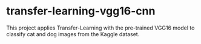 # transfer-learning-vgg16-cnn
This project applies Transfer-Learning with the pre-trained VGG16 model to classify cat and dog images from the Kaggle dataset.
